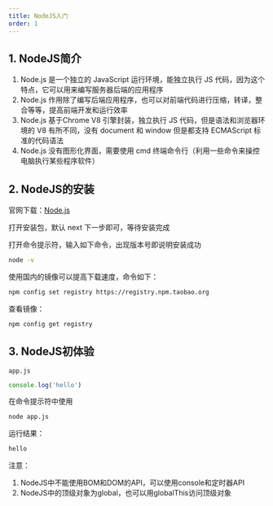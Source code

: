 ```yaml
---
title: NodeJS入门
order: 1
---
```


## 1. NodeJS简介

1. Node.js 是一个独立的 JavaScript 运行环境，能独立执行 JS 代码，因为这个特点，它可以用来编写服务器后端的应用程序
2. Node.js 作用除了编写后端应用程序，也可以对前端代码进行压缩，转译，整合等等，提高前端开发和运行效率
3. Node.js 基于Chrome V8 引擎封装，独立执行 JS 代码，但是语法和浏览器环境的 V8 有所不同，没有 document 和 window 但是都支持 ECMAScript 标准的代码语法
4. Node.js 没有图形化界面，需要使用 cmd 终端命令行（利用一些命令来操控电脑执行某些程序软件）

## 2. NodeJS的安装

官网下载：[Node.js](https://nodejs.org/en/)

打开安装包，默认 next 下一步即可，等待安装完成

打开命令提示符，输入如下命令，出现版本号即说明安装成功

```bash
node -v
```

使用国内的镜像可以提高下载速度，命令如下：

```bash
npm config set registry https://registry.npm.taobao.org
```

查看镜像：

```bash
npm config get registry
```

## 3. NodeJS初体验

`app.js`

```js
console.log('hello')
```

在命令提示符中使用

```bash
node app.js
```

运行结果：

```js
hello
```

注意：

1. NodeJS中不能使用BOM和DOM的API，可以使用console和定时器API
2. NodeJS中的顶级对象为global，也可以用globalThis访问顶级对象



